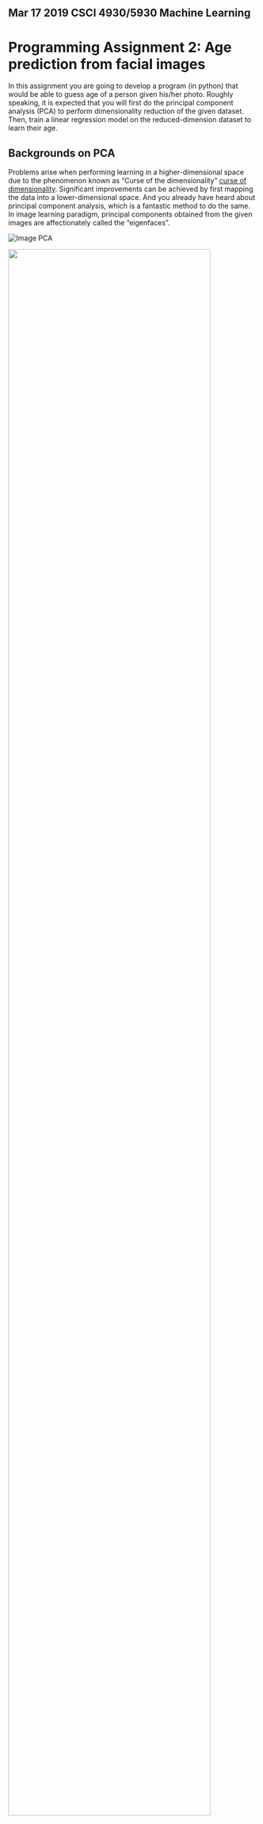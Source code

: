 ## Mar 17  2019 CSCI 4930/5930 Machine Learning 
# Programming Assignment 2: Age prediction from facial images

In this assignment you are going to develop a program (in python) that would be able to guess age of a
person given his/her photo.
Roughly speaking, it is expected that you will first do the principal component analysis (PCA) to
perform dimensionality reduction of the given dataset. Then, train a linear regression model on the
reduced-dimension dataset to learn their age.

## Backgrounds on PCA
Problems arise when performing learning in a higher-dimensional space due to the phenomenon known
as “Curse of the dimensionality” [curse of dimensionality](https://en.wikipedia.org/wiki/Curse_of_dimensionality). 
Significant improvements can be achieved by first mapping the data into a lower-dimensional space. And you
already have heard about principal component analysis, which is a fantastic method to do the same. In
image learning paradigm, principal components obtained from the given images are affectionately
called the “eigenfaces”.

![Image PCA](https://slideplayer.com/slide/5272361/17/images/32/Face+recognition+%26+detection+using+PCA+v.4a.jpg)

<img src="https://drive.google.com/open?id=127L9384xHE-dtOnimaV6rFW-3eI9XMcC" width="90%"></img>







## Dataset
### baby-weights-dataset2.csv
It has 101400 rows (samples) with 37 columns (variables). Each sample represent a case
for a new-born. It contains 37 variables (just mentioned! Haha) about it. Very last
column of it is “BWEIGHT”, that true weight of the new-born (in lbs unit). Actually,
this needs to be considered as the target variable here.

### data-description.txt
You will see that the name of the 37 variables are actually contracted form of some sort.
And, the source of the dataset did not offer me description of every single of them. But,
after studying about them, I could elaborate only few of them. Please pardon my
laziness. Okay, this file contains few descriptions for the variables. All the rest are
mostly talking about the Mother’s medical history and all. No big deal, I guess, for you
to work with these variables without knowing their meaning. 

### judge-without-label.csv 
This is an interesting file. It contains new samples: additional 2001 rows with 36
columns (without the BWEIGHT target column). Once again, this should be part of the
training, as there are no ground truth target labels, right? Once the training is complete
with the dataset provided above, you must apply your prediction algorithm to predict
BWEIGHT of these 2001 samples, and submit the result as part of your assignment
submission.

## Results
### judge-submission-run-1.csv
### judge-submission-run-2.csv
### judge-submission-run-3.csv
Predicted BWEIGHT/result for each of the samples from the judge-without-label.csv file are saved 
in the files above.  

## Tasks
Please read the LinearRegression.ipynb file using Jupyter Notebook to learn about 15
mandatory tasks, and 2 additional tasks for graduate students (CSCI-5930).
